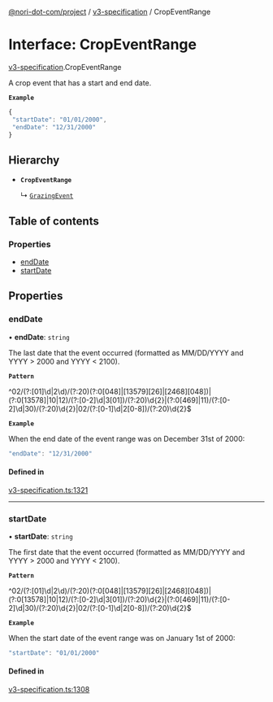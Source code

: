 [@nori-dot-com/project](../README.md) / [v3-specification](../modules/v3_specification.md) / CropEventRange

# Interface: CropEventRange

[v3-specification](../modules/v3_specification.md).CropEventRange

A crop event that has a start and end date.

**`Example`**

```js
{
 "startDate": "01/01/2000",
 "endDate": "12/31/2000"
}
```

## Hierarchy

- **`CropEventRange`**

  ↳ [`GrazingEvent`](v3_specification.GrazingEvent.md)

## Table of contents

### Properties

- [endDate](v3_specification.CropEventRange.md#enddate)
- [startDate](v3_specification.CropEventRange.md#startdate)

## Properties

### endDate

• **endDate**: `string`

The last date that the event occurred (formatted as MM/DD/YYYY and YYYY > 2000 and YYYY < 2100).

**`Pattern`**

^02/(?:[01]\d|2\d)/(?:20)(?:0[048]|[13579][26]|[2468][048])|(?:0[13578]|10|12)/(?:[0-2]\d|3[01])/(?:20)\d{2}|(?:0[469]|11)/(?:[0-2]\d|30)/(?:20)\d{2}|02/(?:[0-1]\d|2[0-8])/(?:20)\d{2}$

**`Example`**

<caption>When the end date of the event range was on December 31st of 2000:</caption>

```js
"endDate": "12/31/2000"
```

#### Defined in

[v3-specification.ts:1321](https://github.com/nori-dot-eco/nori-dot-com/blob/aa5eddd/packages/project/src/v3-specification.ts#L1321)

___

### startDate

• **startDate**: `string`

The first date that the event occurred (formatted as MM/DD/YYYY and YYYY > 2000 and YYYY < 2100).

**`Pattern`**

^02/(?:[01]\d|2\d)/(?:20)(?:0[048]|[13579][26]|[2468][048])|(?:0[13578]|10|12)/(?:[0-2]\d|3[01])/(?:20)\d{2}|(?:0[469]|11)/(?:[0-2]\d|30)/(?:20)\d{2}|02/(?:[0-1]\d|2[0-8])/(?:20)\d{2}$

**`Example`**

<caption>When the start date of the event range was on January 1st of 2000:</caption>

```js
"startDate": "01/01/2000"
```

#### Defined in

[v3-specification.ts:1308](https://github.com/nori-dot-eco/nori-dot-com/blob/aa5eddd/packages/project/src/v3-specification.ts#L1308)
